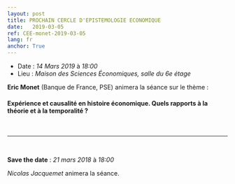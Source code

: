 ```yaml
---
layout: post
title: PROCHAIN CERCLE D'EPISTEMOLOGIE ECONOMIQUE
date:   2019-03-05
ref: CEE-monet-2019-03-05
lang: fr
anchor: True
---
```


* Date : *14 Mars 2019* à *18:00*
* Lieu : *Maison des Sciences Économiques, salle du 6e étage*

**Eric Monet** (Banque de France, PSE) animera la séance sur le thème : 

#### **Expérience et causalité en histoire économique. Quels rapports à la théorie et à la temporalité ?**

<!--more-->

<br>

<hr />

<br>

**Save the date** : *21 mars 2018* à *18:00*

*Nicolas Jacquemet* animera la séance.
